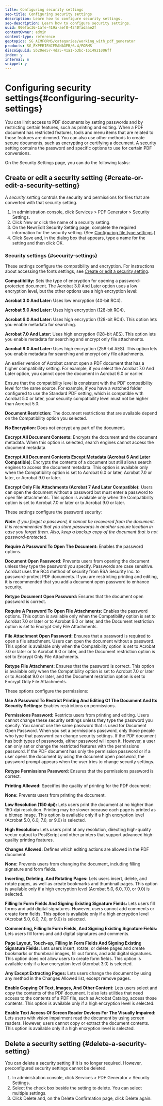 ```yaml
---
title: Configuring security settings
seo-title: Configuring security settings
description: Learn how to configure security settings.
seo-description: Learn how to configure security settings.
uuid: 00efac36-1afe-419a-aef8-4240fadaae2f
contentOwner: admin
content-type: reference
geptopics: SG_AEMFORMS/categories/working_with_pdf_generator
products: SG_EXPERIENCEMANAGER/6.4/FORMS
discoiquuid: 5b20ee57-4da5-41a1-b3bc-1614921006ff
index: y
internal: n
snippet: y
---
```


# Configuring security settings{#configuring-security-settings}

You can limit access to PDF documents by setting passwords and by restricting certain features, such as printing and editing. When a PDF document has restricted features, tools and menu items that are related to those features are dimmed. You can also use other methods to create secure documents, such as encrypting or certifying a document. A security setting contains the password and specific options to use for certain PDF conversions.

On the Security Settings page, you can do the following tasks:

## Create or edit a security setting {#create-or-edit-a-security-setting}

A *security setting* controls the security and permissions for files that are converted with that security setting.

1. In administration console, click Services &gt; PDF Generator &gt; Security Settings.
1. Click New or click the name of a security setting.
1. On the New/Edit Security Setting page, complete the required information for the security setting. (See [Configuring file type settings](../../../forms/using/admin-help/configuring-file-type-settings.md#configuring-file-type-settings).)
1. Click Save and, in the dialog box that appears, type a name for the setting and then click OK.

### Security settings {#security-settings}

These settings configure the compatibility and encryption. For instructions about accessing the fonts settings, see [Create or edit a security setting](configuring-security-settings#create_or_edit_a_security_setting).

**Compatibility:** Sets the type of encryption for opening a password-protected document. The Acrobat 3.0 And Later option uses a low encryption level, but the other options use a high encryption level:

**Acrobat 3.0 And Later:** Uses low encryption (40-bit RC4).

**Acrobat 5.0 And Later:** Uses high encryption (128-bit RC4).

**Acrobat 6.0 And Later:** Uses high encryption (128-bit RC4). This option lets you enable metadata for searching.

**Acrobat 7.0 And Later:** Uses high encryption (128-bit AES). This option lets you enable metadata for searching and encrypt only file attachments.

**Acrobat 9.0 And Later:** Uses high encryption (256-bit AES). This option lets you enable metadata for searching and encrypt only file attachments.

An earlier version of Acrobat cannot open a PDF document that has a higher compatibility setting. For example, if you select the Acrobat 7.0 And Later option, you cannot open the document in Acrobat 6.0 or earlier.

Ensure that the compatibility level is consistent with the PDF compatibility level for the same source. For example, if you have a watched folder configured to use the Standard PDF setting, which is compatible with Acrobat 5.0 or later, your security compatibility level must not be higher than Acrobat 5.0.

**Document Restriction:** The document restrictions that are available depend on the Compatibility option you selected.

**No Encryption:** Does not encrypt any part of the document.

**Encrypt All Document Contents:** Encrypts the document and the document metadata. When this option is selected, search engines cannot access the document metadata.

**Encrypt All Document Contents Except Metadata (Acrobat&#xA;6 And Later Compatible):** Encrypts the contents of a document but still allows search engines to access the document metadata. This option is available only when the Compatibility option is set to Acrobat 6.0 or later, Acrobat 7.0 or later, or Acrobat 9.0 or later.

**Encrypt Only File Attachments (Acrobat 7 And Later&#xA;Compatible):** Users can open the document without a password but must enter a password to open file attachments. This option is available only when the Compatibility option is set to Acrobat 7.0 or later or to Acrobat 9.0 or later.

These settings configure the password security:

***Note**: If you forget a password, it cannot be recovered from the document. It is recommended that you store passwords in another secure location in case you forget them. Also, keep a backup copy of the document that is not password-protected.*

**Require A Password To Open The Document:** Enables the password options.

**Document Open Password:** Prevents users from opening the document unless they type the password you specify. Passwords are case sensitive. Acrobat uses the RC4 method of security from RSA Security Inc. to password-protect PDF documents. If you are restricting printing and editing, it is recommended that you add a document open password to enhance security.

**Retype Document Open Password:** Ensures that the document open password is correct.

**Require A Password To Open File Attachments:** Enables the password options. This option is available only when the Compatibility option is set to Acrobat 7.0 or later or to Acrobat 9.0 or later, and the Document restriction option is set to Encrypt Only File Attachments.

**File Attachment Open Password:** Ensures that a password is required to open a file attachment. Users can open the document without a password. This option is available only when the Compatibility option is set to Acrobat 7.0 or later or to Acrobat 9.0 or later, and the Document restriction option is set to Encrypt Only File Attachments.

**Retype File Attachment:** Ensures that the password is correct. This option is available only when the Compatibility option is set to Acrobat 7.0 or later or to Acrobat 9.0 or later, and the Document restriction option is set to Encrypt Only File Attachments.

These options configure the permissions:

**Use A Password To Restrict Printing And Editing Of&#xA;The Document And Its Security Settings:** Enables restrictions on permissions.

**Permissions Password:** Restricts users from printing and editing. Users cannot change these security settings unless they type the password you specify. You cannot use the same password that is used for Document Open Password. When you set a permissions password, only those people who type that password can change security settings. If the PDF document has both types of passwords, either password will open it. However, a user can only set or change the restricted features with the permissions password. If the PDF document has only the permission password or if a user opens the document by using the document open password, the password prompt appears when the user tries to change security settings.

**Retype Permissions Password:** Ensures that the permissions password is correct.

**Printing Allowed:** Specifies the quality of printing for the PDF document:

**None:** Prevents users from printing the document.

**Low Resolution (150 dpi):** Lets users print the document at no higher than 150-dpi resolution. Printing may be slower because each page is printed as a bitmap image. This option is available only if a high encryption level (Acrobat 5.0, 6.0, 7.0, or 9.0) is selected.

**High Resolution:** Lets users print at any resolution, directing high-quality vector output to PostScript and other printers that support advanced high-quality printing features.

**Changes Allowed:** Defines which editing actions are allowed in the PDF document:

**None:** Prevents users from changing the document, including filling signature and form fields.

**Inserting, Deleting, And Rotating Pages:** Lets users insert, delete, and rotate pages, as well as create bookmarks and thumbnail pages. This option is available only if a high encryption level (Acrobat 5.0, 6.0, 7.0, or 9.0) is selected.

**Filling In Form Fields And Signing Existing Signature&#xA;Fields:** Lets users fill forms and add digital signatures. However, users cannot add comments or create form fields. This option is available only if a high encryption level (Acrobat 5.0, 6.0, 7.0, or 9.0) is selected.

**Commenting, Filling In Form Fields, And Signing Existing&#xA;Signature Fields:** Lets users fill forms and add digital signatures and comments.

**Page Layout, Touch-up, Filling In Form Fields And Signing&#xA;Existing Signature Fields:** Lets users insert, rotate, or delete pages and create bookmarks or thumbnail images, fill out forms, and add digital signatures. This option does not allow users to create form fields. This option is available only if a low encryption level (Acrobat 3.0) is selected.

**Any Except Extracting Pages:** Lets users change the document by using any method in the Changes Allowed list, except remove pages.

**Enable Copying Of Text, Images, And Other Content:** Lets users select and copy the contents of the PDF document. It also lets utilities that need access to the contents of a PDF file, such as Acrobat Catalog, access those contents. This option is available only if a high encryption level is selected.

**Enable Text Access Of Screen Reader Devices For The&#xA;Visually Impaired:** Lets users with vision impairment read the document by using screen readers. However, users cannot copy or extract the document contents. This option is available only if a high encryption level is selected.

## Delete a security setting {#delete-a-security-setting}

You can delete a security setting if it is no longer required. However, preconfigured security settings cannot be deleted.

1. In administration console, click Services &gt; PDF Generator &gt; Security Settings.
1. Select the check box beside the setting to delete. You can select multiple settings.
1. Click Delete and, on the Delete Confirmation page, click Delete again.

